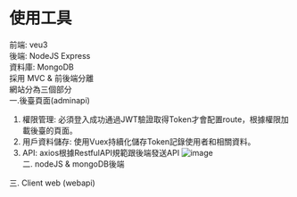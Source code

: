 # 使用工具
前端: veu3  
後端: NodeJS Express  
資料庫: MongoDB    
採用 MVC & 前後端分離    
網站分為三個部分  
一.後臺頁面(adminapi)
   1. 權限管理: 必須登入成功通過JWT驗證取得Token才會配置route，根據權限加載後臺的頁面。  
   2. 用戶資料儲存: 使用Vuex持續化儲存Token記錄使用者和相關資料。
   3. API: axios根據RestfulAPI規範跟後端發送API
![image](https://github.com/HShaoEn/Backend/assets/152255638/e1cf4ddb-3114-43cd-9cf4-1d85fb854079)   
二. nodeJS & mongoDB後端

三. Client web (webapi)

